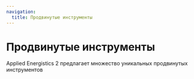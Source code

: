 ```yaml
---
navigation:
  title: Продвинутые инструменты
---
```


# Продвинутые инструменты

Applied Energistics 2 предлагает множество уникальных продвинутых инструментов

<SubCategories category="Продвинутые инструменты" />
